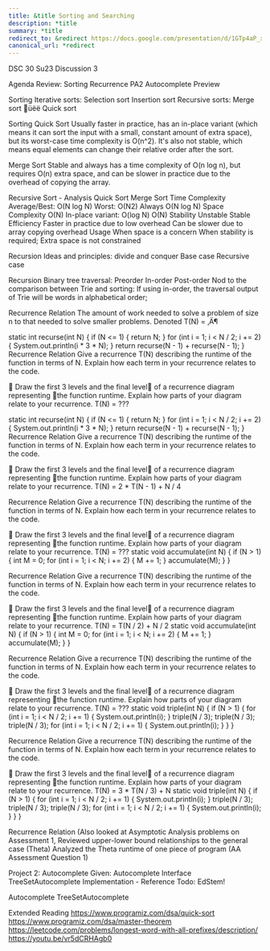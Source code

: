 ```yaml
---
title: &title Sorting and Searching
description: *title
summary: *title
redirect_to: &redirect https://docs.google.com/presentation/d/1GTp4aP_xMqnYYVqJvmDrm_PErpGoyWT2u6ZkLX5-eBU/edit?usp=sharing
canonical_url: *redirect
---
```


DSC 30 Su23
Discussion 3

Agenda
Review:
Sorting
Recurrence
PA2 Autocomplete Preview

Sorting
Iterative sorts:
Selection sort
Insertion sort
Recursive sorts:
Merge sort
üëë Quick sort

Sorting
Quick Sort
Usually faster in practice, has an in-place variant (which means it can sort the input with a small, constant amount of extra space), but its worst-case time complexity is O(n^2). It's also not stable, which means equal elements can change their relative order after the sort.

Merge Sort
Stable and always has a time complexity of O(n log n), 
but requires O(n) extra space, and can be slower in practice due to the overhead of copying the array.


Recursive Sort - Analysis
Quick Sort
Merge Sort
Time Complexity
Average/Best: O(N log N)
Worst: O(N2)
Always O(N log N)
Space Complexity
O(N)
In-place variant: O(log N)
O(N)
Stability
Unstable
Stable
Efficiency
Faster in practice due to low overhead
Can be slower due to array copying overhead
Usage
When space is a concern
When stability is required;
Extra space is not constrained

Recursion
Ideas and principles: divide and conquer
Base case
Recursive case

Recursion
Binary tree traversal:
Preorder
In-order
Post-order
Nod to the comparison between Trie and sorting:
If using in-order, the traversal output of Trie will be words in alphabetical order;

Recurrence Relation
The amount of work needed to solve a problem of size n to that needed to solve smaller problems. 
Denoted T(N) = ‚Ä¶


static int recurse(int N) {
	if (N <= 1) {
		return N;
}
for (int i = 1; i < N / 2; i += 2) {
	System.out.println(i * 3 * N);
}
return recurse(N - 1) + recurse(N - 1);
}
Recurrence Relation
Give a recurrence T(N) describing the runtime of the function in terms of N.
Explain how each term in your recurrence relates to the code.



Draw the first 3 levels and the final level of a recurrence diagram representing the function runtime.
Explain how parts of your diagram 
relate to your recurrence.
T(N) = ???

static int recurse(int N) {
	if (N <= 1) {
		return N;
}
for (int i = 1; i < N / 2; i += 2) {
	System.out.println(i * 3 * N);
}
return recurse(N - 1) + recurse(N - 1);
}
Recurrence Relation
Give a recurrence T(N) describing the runtime of the function in terms of N.
Explain how each term in your recurrence relates to the code.



Draw the first 3 levels and the final level of a recurrence diagram representing the function runtime.
Explain how parts of your diagram 
relate to your recurrence.
T(N) = 2 * T(N - 1) + N / 4

Recurrence Relation
Give a recurrence T(N) describing the runtime of the function in terms of N.
Explain how each term in your recurrence relates to the code.



Draw the first 3 levels and the final level of a recurrence diagram representing the function runtime.
Explain how parts of your diagram 
relate to your recurrence.
T(N) = ???
static void accumulate(int N) {
	if (N > 1) {
	 	int M = 0;
		for (int i = 1; i < N; i += 2) {
	M += 1;
}
accumulate(M);
}
}

Recurrence Relation
Give a recurrence T(N) describing the runtime of the function in terms of N.
Explain how each term in your recurrence relates to the code.



Draw the first 3 levels and the final level of a recurrence diagram representing the function runtime.
Explain how parts of your diagram 
relate to your recurrence.
T(N) = T(N / 2) + N / 2
static void accumulate(int N) {
	if (N > 1) {
	 	int M = 0;
		for (int i = 1; i < N; i += 2) {
	M += 1;
}
accumulate(M);
}
}

Recurrence Relation
Give a recurrence T(N) describing the runtime of the function in terms of N.
Explain how each term in your recurrence relates to the code.



Draw the first 3 levels and the final level of a recurrence diagram representing the function runtime.
Explain how parts of your diagram 
relate to your recurrence.
T(N) = ???
static void triple(int N) { 
if (N > 1) { 
for (int i = 1; i < N / 2; i += 1) { 
System.out.println(i); 
} 
triple(N / 3); 
triple(N / 3); 
triple(N / 3); 
for (int i = 1; i < N / 2; i += 1) {
System.out.println(i); 
} 
}
}

Recurrence Relation
Give a recurrence T(N) describing the runtime of the function in terms of N.
Explain how each term in your recurrence relates to the code.



Draw the first 3 levels and the final level of a recurrence diagram representing the function runtime.
Explain how parts of your diagram 
relate to your recurrence.
T(N) = 3 * T(N / 3) + N
static void triple(int N) { 
if (N > 1) { 
for (int i = 1; i < N / 2; i += 1) { 
System.out.println(i); 
} 
triple(N / 3); 
triple(N / 3); 
triple(N / 3); 
for (int i = 1; i < N / 2; i += 1) {
System.out.println(i); 
} 
}
}

Recurrence Relation
(Also looked at Asymptotic Analysis problems on Assessment 1, 
Reviewed upper-lower bound relationships to the general case (Theta)
Analyzed the Theta runtime of one piece of program (AA Assessment Question 1)


Project 2: Autocomplete
Given:
Autocomplete Interface
TreeSetAutocomplete Implementation - Reference
Todo:
EdStem!

Autocomplete
TreeSetAutocomplete

Extended Reading
https://www.programiz.com/dsa/quick-sort
https://www.programiz.com/dsa/master-theorem
https://leetcode.com/problems/longest-word-with-all-prefixes/description/
https://youtu.be/vr5dCRHAgb0
